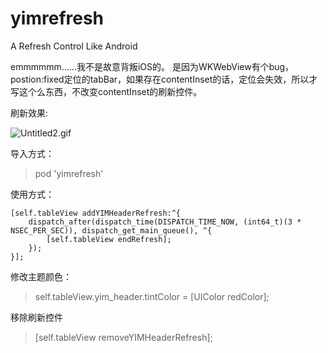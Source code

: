 # yimrefresh
A Refresh Control Like Android

emmmmmm......我不是故意背叛iOS的。
是因为WKWebView有个bug，postion:fixed定位的tabBar，如果存在contentInset的话，定位会失效，所以才写这个么东西，不改变contentInset的刷新控件。

刷新效果:

![Untitled2.gif](http://ybz-1251448224.cossh.myqcloud.com/dir/Untitled2.gif)

导入方式：

> pod 'yimrefresh'

使用方式：

```
[self.tableView addYIMHeaderRefresh:^{
    dispatch_after(dispatch_time(DISPATCH_TIME_NOW, (int64_t)(3 * NSEC_PER_SEC)), dispatch_get_main_queue(), ^{
        [self.tableView endRefresh];
    });
}];

```
修改主题颜色：

> self.tableView.yim_header.tintColor = [UIColor redColor];

移除刷新控件

>  [self.tableView removeYIMHeaderRefresh];
